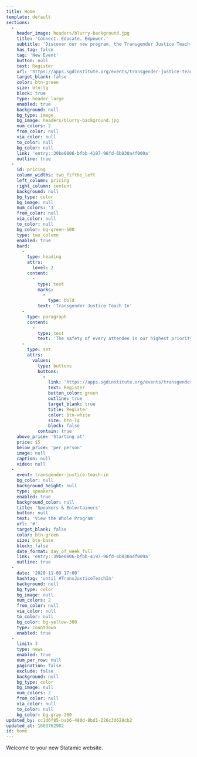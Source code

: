 ```yaml
---
title: Home
template: default
sections:
  -
    header_image: headers/blurry-background.jpg
    title: 'Connect. Educate. Empower.'
    subtitle: 'Discover our new program, the Transgender Justice Teach-in'
    has_tag: false
    tag: 'New Event'
    button: null
    text: Register
    url: 'https://apps.sgdinstitute.org/events/transgender-justice-teach-in'
    target_blank: false
    color: btn-green
    size: btn-lg
    block: true
    type: header_large
    enabled: true
    background: null
    bg_type: image
    bg_image: headers/blurry-background.jpg
    num_colors: 2
    from_color: null
    via_color: null
    to_color: null
    bg_color: null
    link: 'entry::39be0806-bfbb-4197-96fd-6b830a4f009a'
    outline: true
  -
    id: pricing
    column_widths: two_fifths_left
    left_column: pricing
    right_column: content
    background: null
    bg_type: color
    bg_image: null
    num_colors: '3'
    from_color: null
    via_color: null
    to_color: null
    bg_color: bg-green-500
    type: two_column
    enabled: true
    bard:
      -
        type: heading
        attrs:
          level: 2
        content:
          -
            type: text
            marks:
              -
                type: bold
            text: 'Transgender Justice Teach In'
      -
        type: paragraph
        content:
          -
            type: text
            text: 'The safety of every attendee is our highest priority, so we''re having our inaugural Transgender Justice Teach In virtually. This event will have a limited number of available spots. Registration costs will be a sliding scale with the majority of tickets reserved for trans folks.'
      -
        type: set
        attrs:
          values:
            type: buttons
            buttons:
              -
                link: 'https://apps.sgdinstitute.org/events/transgender-justice-teach-in'
                text: Register
                button_color: green
                outline: true
                target_blank: true
                title: Register
                color: btn-white
                size: btn-lg
                block: false
            contain: true
    above_price: 'Starting at'
    price: $5
    below_price: 'per person'
    image: null
    caption: null
    video: null
  -
    event: transgender-justice-teach-in
    bg_color: null
    background_height: null
    type: speakers
    enabled: true
    background_color: null
    title: 'Speakers & Entertainers'
    button: null
    text: 'View the Whole Program'
    url: '#'
    target_blank: false
    color: btn-green
    size: btn-base
    block: false
    date_format: day_of_week_full
    link: 'entry::39be0806-bfbb-4197-96fd-6b830a4f009a'
    outline: true
  -
    date: '2020-11-09 17:00'
    hashtag: 'until #TransJusticeTeachIn'
    background: null
    bg_type: color
    bg_image: null
    num_colors: 2
    from_color: null
    via_color: null
    to_color: null
    bg_color: bg-yellow-300
    type: countdown
    enabled: true
  -
    limit: 3
    type: news
    enabled: true
    num_per_row: null
    pagination: false
    exclude: false
    background: null
    bg_type: color
    bg_image: null
    num_colors: 2
    from_color: null
    via_color: null
    to_color: null
    bg_color: bg-gray-200
updated_by: cc1d6f85-bab6-480d-8bd1-226c3d628cb2
updated_at: 1603762902
id: home
---
```

Welcome to your new Statamic website.
